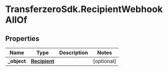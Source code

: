 # TransferzeroSdk.RecipientWebhookAllOf

## Properties
Name | Type | Description | Notes
------------ | ------------- | ------------- | -------------
**_object** | [**Recipient**](Recipient.md) |  | [optional] 


